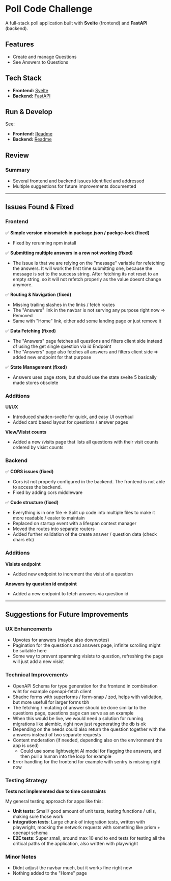 # Poll Code Challenge

A full-stack poll application built with **Svelte** (frontend) and **FastAPI** (backend).

## Features

- Create and manage Questions
- See Answers to Questions

## Tech Stack

- **Frontend:** [Svelte](https://svelte.dev/)
- **Backend:** [FastAPI](https://fastapi.tiangolo.com/)


## Run & Develop

See:
 - **Frontend:** [Readme](./fe/README.md)
 - **Backend:** [Readme](./be/README.md)

## Review

### Summary
- Several frontend and backend issues identified and addressed
- Multiple suggestions for future improvements documented

---

## Issues Found & Fixed

### Frontend

✅ **Simple version missmatch in package.json / packge-lock (fixed)**
- Fixed by rerunning npm install

✅ **Submitting multiple answers in a row not working (fixed)**
- The issue is that we are relying on the "message" variable for refetching the answers. It will work the first time submitting one, because the message is set to the success string. After fetching its not reset to an empty string, so it will not refetch properly as the value doesnt change anymore.

✅ **Routing & Navigation (fixed)**
- Missing trailing slashes in the links / fetch routes
- The "Answers" link in the navbar is not serving any purpose right now => Removed
- Same with "Home" link, either add some landing page or just remove it

✅ **Data Fetching (fixed)**
- The "Answers" page fetches all questions and filters client side instead of using the get single question via id Endpoint
- The "Answers" page also fetches all answers and filters client side => added new endpoint for that purpose

✅ **State Management (fixed)**
- Answers uses page store, but should use the state svelte 5 basically made stores obsolete

### Additions

**UI/UX**
- Introduced shadcn-svelte for quick, and easy UI overhaul
- Added card based layout for questions / answer pages

**View/Visist counts**
- Added a new /visits page that lists all questions with their visit counts ordered by visist counts

### Backend

✅ **CORS issues (fixed)**
- Cors ist not properly configured in the backend. The frontend is not able to access the backend.
- Fixed by adding cors middleware

✅ **Code structure (fixed)**
- Everything is in one file => Split up code into multiple files to make it more readable / easier to maintain
- Replaced on startup event with a lifespan context manager
- Moved the routes into separate routers
- Added further validation of the create answer / question data (check chars etc)


### Additions

**Visists endpoint**
- Added new endpoint to increment the visist of a question

**Answers by question id endpoint**
- Added a new endpoint to fetch answers via question id
---

## Suggestions for Future Improvements

### UX Enhancements
- Upvotes for answers (maybe also downvotes)
- Pagination for the questions and answers page, infinite scrolling might be suitable here
- Some way to prevent spamming visists to question, refreshing the page will just add a new visist

### Technical Improvements
- OpenAPI Schema for type generation for the frontend in combination wiht for example openapi-fetch client
- Shadnc forms with superforms / form-snap / zod, helps with validation, but more usefull for larger forms tbh
- The fetching / mutating of answer should be done similar to the questions page, questions page can serve as an example
- When this would be live, we would need a solution for running migrations like alembic, right now just regenerating the db is ok
- Depending on the needs could also return the question together with the answers instead of two separate requests
- Content moderation (if needed, depending also on the environment the app is used)
  - Could use some lightweight AI model for flagging the answers, and then pull a human into the loop for example
- Error handling for the frontend for example with sentry is missing right now

### Testing Strategy
**Tests not implemented due to time constraints**

My general testing approach for apps like this:
- **Unit tests**: Small/ good amount of unit tests, testing functions / utils, making sure those work
- **Integration tests**: Large chunk of integration tests, written with playwright, mocking the network requests with something like prism + openapi schema
- **E2E tests**: Super small, around max 10 end to end tests for testing all the critical paths of the application, also written with playwright

### Minor Notes
- Didnt adjust the navbar much, but it works fine right now
- Nothing added to the "Home" page

